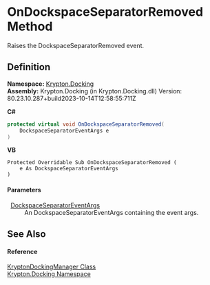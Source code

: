 # OnDockspaceSeparatorRemoved Method


Raises the DockspaceSeparatorRemoved event.



## Definition
**Namespace:** <a href="98399376-cf41-9454-4b4d-4fab2ca20bc7.md">Krypton.Docking</a>  
**Assembly:** Krypton.Docking (in Krypton.Docking.dll) Version: 80.23.10.287+build2023-10-14T12:58:55:711Z

**C#**
``` C#
protected virtual void OnDockspaceSeparatorRemoved(
	DockspaceSeparatorEventArgs e
)
```
**VB**
``` VB
Protected Overridable Sub OnDockspaceSeparatorRemoved ( 
	e As DockspaceSeparatorEventArgs
)
```



#### Parameters
<dl><dt>  <a href="e68d2033-4df3-63f2-dc72-4293f9a797da.md">DockspaceSeparatorEventArgs</a></dt><dd>An DockspaceSeparatorEventArgs containing the event args.</dd></dl>

## See Also


#### Reference
<a href="6c9c237d-95cb-a4ce-72c6-cd7684d3287e.md">KryptonDockingManager Class</a>  
<a href="98399376-cf41-9454-4b4d-4fab2ca20bc7.md">Krypton.Docking Namespace</a>  
